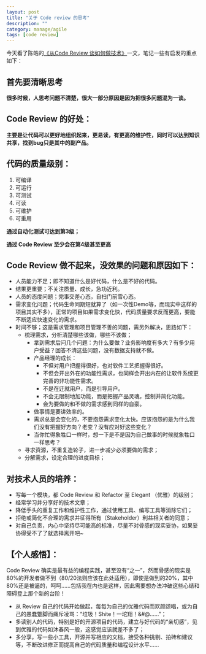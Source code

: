 ```yaml
---
layout: post
title: "关于 Code review 的思考"
description: ""
category: manage/agile
tags: [code review]
---
```



今天看了陈皓的[《从Code Review 谈如何做技术》](http://coolshell.cn/articles/11432.html)一文，笔记一些有启发的重点如下：

## 首先要清晰思考

**很多时候，人思考问题不清楚，很大一部分原因是因为把很多问题混为一谈。**

## Code Review 的好处：

**主要是让代码可以更好地组织起来，更易读，有更高的维护性，同时可以达到知识共享，找到bug只是其中的副产品。**

## 代码的质量级别：

1. 可编译
1. 可运行
1. 可测试
1. 可读
1. 可维护
1. 可重用

**通过自动化测试可达到第3级；**

**通过 Code Review 至少会在第4级甚至更高**

## Code Review 做不起来，没效果的问题和原因如下：

- 人员能力不足；即不知道什么是好代码，什么是不好的代码。
- 结果更重要；不关注质量、成长，急功近利。
- 人员的态度问题；完事交差心态，自扫门前雪心态。
- 需求变化问题；代码生命同期短就算了（如一次性Demo等，而现实中这样的项目其实不多），正常的项目如果需求变化快，代码质量要求反而更高，要能不断适应快速变化的需求。
- 时间不够；这是需求管理和项目管理不善的问题，需另外解决，思路如下：
  - 梳理需求，分析清楚哪些该做，哪些不该做；
    - 拿到需求后问几个问题：为什么要做？业务影响度有多大？有多少用户受益？回答不清这些问题，没有数据支持就不做。
    - 产品经理的成长：
      - 不但对用户把握得很好，也对软件工艺把握得很好。
      - 不但会开出外在的功能性需求，也同样会开出内在的让软件系统更完善的非功能性需求。
      - 不是在迁就用户，而是引导用户。
      - 不会无限制地加功能，而是把握产品灵魂，控制并简化功能。
      - 会为要做的和不做的需求感到同样的自豪。
    - 做事情是要讲效率的。
    - 需求总是会变化的，不要抱怨需求变化太快。应该抱怨的是为什么我们没有把握好方向？老变？没有应对好这些变化？
    - 当你忙得象牲口一样时，想一下是不是因为自己做事的时候就象牲口一样思考？
  - 寻求资源，不重复造轮子，进一步减少必须要做的需求；
  - 分解需求，设定合理的进度目标；

## 对技术人员的培养：

- 写每一个模块，都 Code Review 和 Refactor 至 Elegant （优雅）的级别；
- 经常学习并分享好的技术文章；
- 降低手头的重复工作和维护性工作，通过使用工具、编写工具等消除它们；
- 拒绝或简化不合理的需求并征得所有（Stakeholder）利益相关者的同意；
- 对自己负责，内心中坚持尽可能高的标准，尽量不对骨感的现实妥协，如果妥协得受不了了就选择离开吧~

## 【个人感悟】：

Code Review 确实是最有益的编程实践，甚至没有“之一”，然而骨感的现实是80%的开发者做不到（80/20法则应该在此处适用），即使是做到的20%，其中80%还是被逼的，呵呵……包括我在内也是这样，因此需要想办法冲破这些心结和障碍登上那个新的台阶！

- 从 Review 自己的代码开始做起，每每为自己的优雅代码而欢颜颂唱，或为自己的愚蠢蹩脚而痛斥凌骂：“垃圾！Shite！一坨翔！&#@……”；
- 多读别人的代码，特别是好的开源项目的代码，建立与好代码的“亲切感”，见到优雅的代码如沐春风一般，这感觉应该就差不多了；
- 多分享，写一些小工具，开源并写相应的文档，接受各种挑剔、拍砖和建议等，不断改进修正而提高自己的代码质量和编程设计水平……

